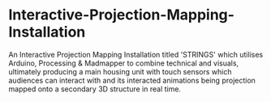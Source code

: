 # Interactive-Projection-Mapping-Installation
An Interactive Projection Mapping Installation titled 'STRINGS' which utilises Arduino, Processing & Madmapper to combine technical and visuals, ultimately producing a main housing unit with touch sensors which audiences can interact with and its interacted animations being projection mapped onto a secondary 3D structure in real time.

